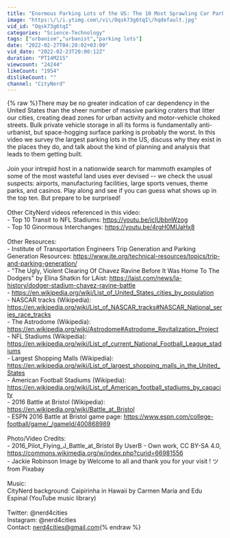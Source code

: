 ```yaml
---
title: "Enormous Parking Lots of the US: The 10 Most Sprawling Car Parks and Why They Exist"
image: "https:\/\/i.ytimg.com\/vi\/Oqsk73g6tqI\/hqdefault.jpg"
vid_id: "Oqsk73g6tqI"
categories: "Science-Technology"
tags: ["urbanism","urbanist","parking lots"]
date: "2022-02-27T04:20:02+03:00"
vid_date: "2022-02-23T20:00:12Z"
duration: "PT14M21S"
viewcount: "24244"
likeCount: "1954"
dislikeCount: ""
channel: "CityNerd"
---
```

{% raw %}There may be no greater indication of car dependency in the United States than the sheer number of massive parking craters that litter our cities, creating dead zones for urban activity and motor-vehicle choked streets. Bulk private vehicle storage in all its forms is fundamentally anti-urbanist, but space-hogging surface parking is probably the worst. In this video we survey the largest parking lots in the US, discuss why they exist in the places they do, and talk about the kind of planning and analysis that leads to them getting built.<br /><br />Join your intrepid host in a nationwide search for mammoth examples of some of the most wasteful land uses ever devised -- we check the usual suspects: airports, manufacturing facilities, large sports venues, theme parks, and casinos. Play along and see if you can guess what shows up in the top ten. But prepare to be surprised!<br /><br />Other CityNerd videos referenced in this video:<br />- Top 10 Transit to NFL Stadiums: <a rel="nofollow" target="blank" href="https://youtu.be/iclUbbnWzog">https://youtu.be/iclUbbnWzog</a><br />- Top 10 Ginormous Interchanges: <a rel="nofollow" target="blank" href="https://youtu.be/4rgH0MUaHx8">https://youtu.be/4rgH0MUaHx8</a><br /><br />Other Resources:<br />- Institute of Transportation Engineers Trip Generation and Parking Generation Resources: <a rel="nofollow" target="blank" href="https://www.ite.org/technical-resources/topics/trip-and-parking-generation/">https://www.ite.org/technical-resources/topics/trip-and-parking-generation/</a><br />- &quot;The Ugly, Violent Clearing Of Chavez Ravine Before It Was Home To The Dodgers&quot; by Elina Shatkin for LAist: <a rel="nofollow" target="blank" href="https://laist.com/news/la-history/dodger-stadium-chavez-ravine-battle">https://laist.com/news/la-history/dodger-stadium-chavez-ravine-battle</a><br />- <a rel="nofollow" target="blank" href="https://en.wikipedia.org/wiki/List_of_United_States_cities_by_population">https://en.wikipedia.org/wiki/List_of_United_States_cities_by_population</a><br />- NASCAR tracks (Wikipedia): <a rel="nofollow" target="blank" href="https://en.wikipedia.org/wiki/List_of_NASCAR_tracks#NASCAR_National_series_race_tracks">https://en.wikipedia.org/wiki/List_of_NASCAR_tracks#NASCAR_National_series_race_tracks</a><br />- The Astrodome (Wikipedia): <a rel="nofollow" target="blank" href="https://en.wikipedia.org/wiki/Astrodome#Astrodome_Revitalization_Project">https://en.wikipedia.org/wiki/Astrodome#Astrodome_Revitalization_Project</a><br />- NFL Stadiums (Wikipedia): <a rel="nofollow" target="blank" href="https://en.wikipedia.org/wiki/List_of_current_National_Football_League_stadiums">https://en.wikipedia.org/wiki/List_of_current_National_Football_League_stadiums</a><br />- Largest Shopping Malls (Wikipedia): <br /><a rel="nofollow" target="blank" href="https://en.wikipedia.org/wiki/List_of_largest_shopping_malls_in_the_United_States">https://en.wikipedia.org/wiki/List_of_largest_shopping_malls_in_the_United_States</a><br />- American Football Stadiums (Wikipedia): <a rel="nofollow" target="blank" href="https://en.wikipedia.org/wiki/List_of_American_football_stadiums_by_capacity">https://en.wikipedia.org/wiki/List_of_American_football_stadiums_by_capacity</a><br />- 2016 Battle at Bristol (Wikipedia): <a rel="nofollow" target="blank" href="https://en.wikipedia.org/wiki/Battle_at_Bristol">https://en.wikipedia.org/wiki/Battle_at_Bristol</a><br />- ESPN 2016 Battle at Bristol game page: <a rel="nofollow" target="blank" href="https://www.espn.com/college-football/game/_/gameId/400868989">https://www.espn.com/college-football/game/_/gameId/400868989</a><br /><br />Photo/Video Credits:<br />- 2016_Pilot_Flying_J_Battle_at_Bristol By UserB - Own work, CC BY-SA 4.0, <a rel="nofollow" target="blank" href="https://commons.wikimedia.org/w/index.php?curid=66981556">https://commons.wikimedia.org/w/index.php?curid=66981556</a><br />- Jackie Robinson Image by Welcome to all and thank you for your visit ! ツ from Pixabay<br /><br />Music:<br />CityNerd background: Caipirinha in Hawaii by Carmen María and Edu Espinal (YouTube music library)<br /><br />Twitter: @nerd4cities<br />Instagram: @nerd4cities<br />Contact: nerd4cities@gmail.com{% endraw %}
